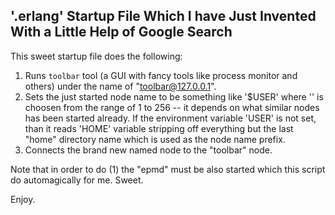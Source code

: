 '.erlang' Startup File Which I have Just Invented With a Little Help of Google Search
-----------------------------------------------------------------------------------

This sweet startup file does the following:

1. Runs `toolbar` tool (a GUI with fancy tools like process monitor and others)
   under the name of "toolbar@127.0.0.1".
2. Sets the just started node name to be something like '$USER<n>' where '<n>'
   is choosen from the range of 1 to 256 -- it depends on what similar nodes
   has been started already. If the environment variable 'USER' is not set, than
   it reads 'HOME' variable stripping off everything but the last "home" directory
   name which is used as the node name prefix.
3. Connects the brand new named node to the "toolbar" node.

Note that in order to do (1) the "epmd" must be also started which this script do
automagically for me. Sweet.

Enjoy.


